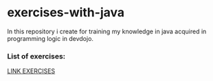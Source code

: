 # exercises-with-java
In this repository i create for training my knowledge in java acquired in programming logic in devdojo.
### List of exercises:
[LINK EXERCISES](https://www.notion.so/List-of-exercises-c4037a831e7245c4bd66792174d9f823?pvs=4)


